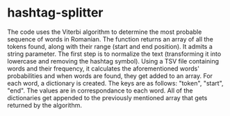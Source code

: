 # hashtag-splitter

The code uses the Viterbi algorithm to determine the most probable sequence of words in Romanian. 
The function returns an array of all the tokens found, along with their range (start and end position).
It admits a string parameter. The first step is to normalize the text (transforming it into lowercase and removing the hashtag symbol). 
Using a TSV file containing words and their frequency, it calculates the aforementioned words' probabilities and when words are found, they get added to an array. 
For each word, a dictionary is created. The keys are as follows: "token", "start", "end". The values are in correspondance to each word. 
All of the dictionaries get appended to the previously mentioned array that gets returned by the algorithm.
